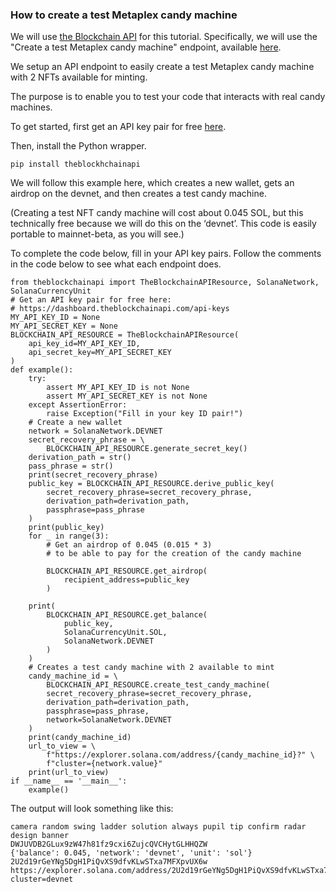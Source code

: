 ### How to create a test Metaplex candy machine

We will use <a href="https://theblockchainapi.com/" target="_blank">the Blockchain API</a> for this tutorial. Specifically, we will use the "Create a test Metaplex candy machine" endpoint, available <a target="_blank" href="https://docs.theblockchainapi.com/#tag/Solana-NFT/paths/~1v1~1solana~1nft~1candy_machine/post">here</a>.

We setup an API endpoint to easily create a test Metaplex candy machine with 2 NFTs available for minting.

The purpose is to enable you to test your code that interacts with real candy machines.

To get started, first get an API key pair for free <a target="_blank" href="https://dashboard.theblockchainapi.com/api-keys">here</a>.

Then, install the Python wrapper.

``pip install theblockhchainapi``

We will follow this example here, which creates a new wallet, gets an airdrop on the devnet, and then creates a test candy machine.

(Creating a test NFT candy machine will cost about 0.045 SOL, but this technically free because we will do this on the ‘devnet’. This code is easily portable to mainnet-beta, as you will see.)

To complete the code below, fill in your API key pairs. Follow the comments in the code below to see what each endpoint does.

```
from theblockchainapi import TheBlockchainAPIResource, SolanaNetwork, SolanaCurrencyUnit 
# Get an API key pair for free here: 
# https://dashboard.theblockchainapi.com/api-keys
MY_API_KEY_ID = None
MY_API_SECRET_KEY = None
BLOCKCHAIN_API_RESOURCE = TheBlockchainAPIResource(    
    api_key_id=MY_API_KEY_ID,    
    api_secret_key=MY_API_SECRET_KEY
)  
def example():    
    try:       
        assert MY_API_KEY_ID is not None        
        assert MY_API_SECRET_KEY is not None    
    except AssertionError:        
        raise Exception("Fill in your key ID pair!")     
    # Create a new wallet    
    network = SolanaNetwork.DEVNET    
    secret_recovery_phrase = \ 
        BLOCKCHAIN_API_RESOURCE.generate_secret_key()    
    derivation_path = str()    
    pass_phrase = str()    
    print(secret_recovery_phrase)    
    public_key = BLOCKCHAIN_API_RESOURCE.derive_public_key(        
        secret_recovery_phrase=secret_recovery_phrase,        
        derivation_path=derivation_path,        
        passphrase=pass_phrase    
    )    
    print(public_key)     
    for _ in range(3):        
        # Get an airdrop of 0.045 (0.015 * 3) 
        # to be able to pay for the creation of the candy machine        
    
        BLOCKCHAIN_API_RESOURCE.get_airdrop(
            recipient_address=public_key
        )
     
    print(
        BLOCKCHAIN_API_RESOURCE.get_balance(
            public_key, 
            SolanaCurrencyUnit.SOL, 
            SolanaNetwork.DEVNET
        )
    )     
    # Creates a test candy machine with 2 available to mint         
    candy_machine_id = \
        BLOCKCHAIN_API_RESOURCE.create_test_candy_machine(           
        secret_recovery_phrase=secret_recovery_phrase,        
        derivation_path=derivation_path,        
        passphrase=pass_phrase,        
        network=SolanaNetwork.DEVNET    
    )     
    print(candy_machine_id)    
    url_to_view = \
        f"https://explorer.solana.com/address/{candy_machine_id}?" \
        f"cluster={network.value}"    
    print(url_to_view)  
if __name__ == '__main__':    
    example()
```

The output will look something like this:

```
camera random swing ladder solution always pupil tip confirm radar design banner
DWJUVDB2GLux9zW47h81fz9cxi6ZujcQVCHytGLHHQZW
{'balance': 0.045, 'network': 'devnet', 'unit': 'sol'}
2U2d19rGeYNg5DgH1PiQvXS9dfvKLwSTxa7MFXpvUX6w
https://explorer.solana.com/address/2U2d19rGeYNg5DgH1PiQvXS9dfvKLwSTxa7MFXpvUX6w?cluster=devnet
```